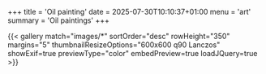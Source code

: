 +++
title = 'Oil painting'
date = 2025-07-30T10:10:37+01:00
menu = 'art'
summary = 'Oil paintings'
+++

{{< gallery match="images/*" sortOrder="desc" rowHeight="350" margins="5" thumbnailResizeOptions="600x600 q90 Lanczos" showExif=true previewType="color" embedPreview=true loadJQuery=true >}}

